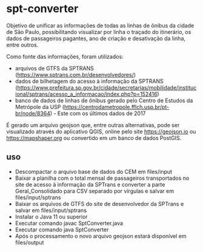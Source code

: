 # spt-converter

Objetivo de unificar as informações de todas as linhas de ônibus da cidade de São Paulo, possibilitando visualizar por linha o traçado do itinerário, os dados de passageiros pagantes, ano de criação e desativação da linha, entre outros.

Como fonte das informações, foram utilizados:
- arquivos de GTFS da SPTRANS (https://www.sptrans.com.br/desenvolvedores/)
- dados de bilhetagem do acesso à informação da SPTRANS (https://www.prefeitura.sp.gov.br/cidade/secretarias/mobilidade/institucional/sptrans/acesso_a_informacao/index.php?p=152416)
- banco de dados de linhas de ônibus gerado pelo Centro de Estudos da Metrópole da USP (https://centrodametropole.fflch.usp.br/pt-br/node/8364) - Este com os últimos dados de 2017

É gerado um arquivo geojson que, entre outras alternativas, pode ser visualizado através do aplicativo QGIS, online pelo site https://geojson.io ou https://mapshaper.org ou convertido em um banco de dados PostGIS.

## uso

- Descompactar o arquivo base de dados do CEM em files/input
- Baixar a planilha com o total mensal de passageiros transportados no site de acesso à informação da SPTrans e converter a parte Geral_Consolidado para CSV separado por vírgulas e salvar em files/input/sptrans
- Baixar os arquivos de GTFS do site de desenvolvedor da SPTrans e salvar em files/input/sptrans
- Instalar o Java 11 ou superior
- Executar comando javac SptConverter.java
- Executar comando java SptConverter
- Após o processamento o novo arquivo geojson estará disponível em files/output
